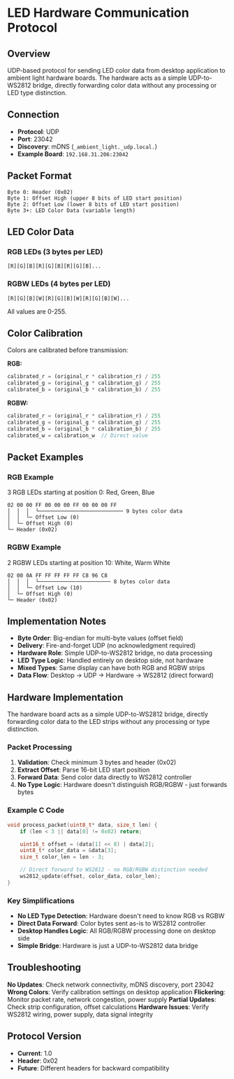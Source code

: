 # LED Hardware Communication Protocol

## Overview

UDP-based protocol for sending LED color data from desktop application to ambient light hardware boards. The hardware acts as a simple UDP-to-WS2812 bridge, directly forwarding color data without any processing or LED type distinction.

## Connection

- **Protocol**: UDP
- **Port**: 23042
- **Discovery**: mDNS (`_ambient_light._udp.local.`)
- **Example Board**: `192.168.31.206:23042`

## Packet Format

```
Byte 0: Header (0x02)
Byte 1: Offset High (upper 8 bits of LED start position)
Byte 2: Offset Low (lower 8 bits of LED start position)  
Byte 3+: LED Color Data (variable length)
```

## LED Color Data

### RGB LEDs (3 bytes per LED)

```
[R][G][B][R][G][B][R][G][B]...
```

### RGBW LEDs (4 bytes per LED)

```
[R][G][B][W][R][G][B][W][R][G][B][W]...
```

All values are 0-255.

## Color Calibration

Colors are calibrated before transmission:

**RGB:**

```rust
calibrated_r = (original_r * calibration_r) / 255
calibrated_g = (original_g * calibration_g) / 255  
calibrated_b = (original_b * calibration_b) / 255
```

**RGBW:**

```rust
calibrated_r = (original_r * calibration_r) / 255
calibrated_g = (original_g * calibration_g) / 255
calibrated_b = (original_b * calibration_b) / 255
calibrated_w = calibration_w  // Direct value
```

## Packet Examples

### RGB Example

3 RGB LEDs starting at position 0: Red, Green, Blue

```
02 00 00 FF 00 00 00 FF 00 00 00 FF
│  │  │  └─────────────────────────── 9 bytes color data
│  │  └─ Offset Low (0)
│  └─ Offset High (0)
└─ Header (0x02)
```

### RGBW Example  

2 RGBW LEDs starting at position 10: White, Warm White

```
02 00 0A FF FF FF FF FF C8 96 C8
│  │  │  └─────────────────────── 8 bytes color data
│  │  └─ Offset Low (10)
│  └─ Offset High (0)
└─ Header (0x02)
```

## Implementation Notes

- **Byte Order**: Big-endian for multi-byte values (offset field)
- **Delivery**: Fire-and-forget UDP (no acknowledgment required)
- **Hardware Role**: Simple UDP-to-WS2812 bridge, no data processing
- **LED Type Logic**: Handled entirely on desktop side, not hardware
- **Mixed Types**: Same display can have both RGB and RGBW strips
- **Data Flow**: Desktop → UDP → Hardware → WS2812 (direct forward)

## Hardware Implementation

The hardware board acts as a simple UDP-to-WS2812 bridge, directly forwarding color data to the LED strips without any processing or type distinction.

### Packet Processing

1. **Validation**: Check minimum 3 bytes and header (0x02)
2. **Extract Offset**: Parse 16-bit LED start position
3. **Forward Data**: Send color data directly to WS2812 controller
4. **No Type Logic**: Hardware doesn't distinguish RGB/RGBW - just forwards bytes

### Example C Code

```c
void process_packet(uint8_t* data, size_t len) {
    if (len < 3 || data[0] != 0x02) return;

    uint16_t offset = (data[1] << 8) | data[2];
    uint8_t* color_data = &data[3];
    size_t color_len = len - 3;

    // Direct forward to WS2812 - no RGB/RGBW distinction needed
    ws2812_update(offset, color_data, color_len);
}
```

### Key Simplifications

- **No LED Type Detection**: Hardware doesn't need to know RGB vs RGBW
- **Direct Data Forward**: Color bytes sent as-is to WS2812 controller
- **Desktop Handles Logic**: All RGB/RGBW processing done on desktop side
- **Simple Bridge**: Hardware is just a UDP-to-WS2812 data bridge

## Troubleshooting

**No Updates**: Check network connectivity, mDNS discovery, port 23042
**Wrong Colors**: Verify calibration settings on desktop application
**Flickering**: Monitor packet rate, network congestion, power supply
**Partial Updates**: Check strip configuration, offset calculations
**Hardware Issues**: Verify WS2812 wiring, power supply, data signal integrity

## Protocol Version

- **Current**: 1.0
- **Header**: 0x02
- **Future**: Different headers for backward compatibility
